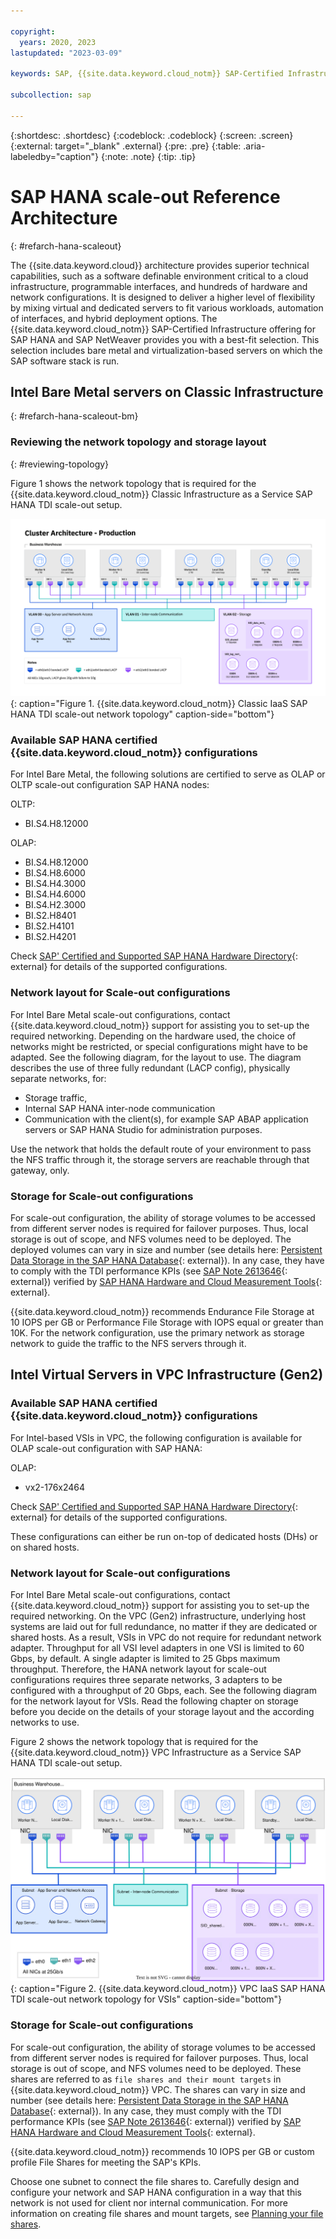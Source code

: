```yaml
---

copyright:
  years: 2020, 2023
lastupdated: "2023-03-09"

keywords: SAP, {{site.data.keyword.cloud_notm}} SAP-Certified Infrastructure, {{site.data.keyword.ibm_cloud_sap}}, SAP Workloads

subcollection: sap

---
```


{:shortdesc: .shortdesc}
{:codeblock: .codeblock}
{:screen: .screen}
{:external: target="_blank" .external}
{:pre: .pre}
{:table: .aria-labeledby="caption"}
{:note: .note}
{:tip: .tip}

# SAP HANA scale-out Reference Architecture
{: #refarch-hana-scaleout}

The {{site.data.keyword.cloud}} architecture provides superior technical capabilities, such as a software definable environment critical to a cloud infrastructure, programmable interfaces, and hundreds of hardware and network configurations. It is designed to deliver a higher level of flexibility by mixing virtual and dedicated servers to fit various workloads, automation of interfaces, and hybrid deployment options. The {{site.data.keyword.cloud_notm}} SAP-Certified Infrastructure offering for SAP HANA and SAP NetWeaver provides you with a best-fit selection. This selection includes bare metal and virtualization-based servers on which the SAP software stack is run.


## Intel Bare Metal servers on Classic Infrastructure
{: #refarch-hana-scaleout-bm}

### Reviewing the network topology and storage layout
{: #reviewing-topology}

Figure 1 shows the network topology that is required for the {{site.data.keyword.cloud_notm}} Classic Infrastructure as a Service SAP HANA TDI scale-out setup.

![Figure 1. {{site.data.keyword.cloud_notm}} IaaS SAP HANA TDI scale-out network topology](/images/refarch-sap-bw-hana-scale-out-classic.png "{{site.data.keyword.cloud_notm}} Infrastructure as a Service SAP HANA TDI network topology"){: caption="Figure 1. {{site.data.keyword.cloud_notm}} Classic IaaS SAP HANA TDI scale-out network topology" caption-side="bottom"}

### Available SAP HANA certified {{site.data.keyword.cloud_notm}} configurations

For Intel Bare Metal, the following solutions are certified to serve as OLAP or OLTP scale-out configuration SAP HANA nodes:

OLTP:
- BI.S4.H8.12000

OLAP:
- BI.S4.H8.12000
- BI.S4.H8.6000
- BI.S4.H4.3000
- BI.S4.H4.6000
- BI.S4.H2.3000
- BI.S2.H8401
- BI.S2.H4101
- BI.S2.H4201

Check [SAP' Certified and Supported SAP HANA Hardware Directory](https://www.sap.com/dmc/exp/2014-09-02-hana-hardware/enEN/#/solutions?filters=v:deCertified;iaas;ve:28;v:b046dad8-7aa0-457a-ade5-286ebaf88a2f&id=s:2014){: external} for details of the supported configurations.

### Network layout for Scale-out configurations

For Intel Bare Metal scale-out configurations, contact {{site.data.keyword.cloud_notm}} support for assisting you to set-up the required networking. Depending on the hardware used, the choice of networks might be restricted, or special configurations might have to be adapted. See the following diagram, for the layout to use. The diagram describes the use of three fully redundant (LACP config), physically separate networks, for:
* Storage traffic, 
* Internal SAP HANA inter-node communication 
* Communication with the client(s), for example SAP ABAP application servers or SAP HANA Studio for administration purposes. 

Use the network that holds the default route of your environment to pass the NFS traffic through it, the storage servers are reachable through that gateway, only.

### Storage for Scale-out configurations

For scale-out configuration, the ability of storage volumes to be accessed from different server nodes is required for failover purposes. Thus, local storage is out of scope, and NFS volumes need to be deployed. The deployed volumes can vary in size and number (see details here: [Persistent Data Storage in the SAP HANA Database](https://help.sap.com/docs/SAP_HANA_PLATFORM/6b94445c94ae495c83a19646e7c3fd56/be3e5310bb571014b3fbd51035bc2383.html){: external}). In any case, they have to comply with the TDI performance KPIs (see [SAP Note 2613646](https://launchpad.support.sap.com/#/notes/2613646){: external}) verified by [SAP HANA Hardware and Cloud Measurement Tools](https://help.sap.com/docs/HANA_HW_CLOUD_TOOLS/02bb1e64c2ae4de7a11369f4e70a6394/7e878f6e16394f2990f126e639386333.html){: external}. 

{{site.data.keyword.cloud_notm}} recommends Endurance File Storage at 10 IOPS per GB or Performance File Storage with IOPS equal or greater than 10K. For the network configuration, use the primary network as storage network to guide the traffic to the NFS servers through it.


## Intel Virtual Servers in VPC Infrastructure (Gen2)

### Available SAP HANA certified {{site.data.keyword.cloud_notm}} configurations

For Intel-based VSIs in VPC, the following configuration is available for OLAP scale-out configuration with SAP HANA:

OLAP:
- vx2-176x2464

Check [SAP' Certified and Supported SAP HANA Hardware Directory](https://www.sap.com/dmc/exp/2014-09-02-hana-hardware/enEN/#/solutions?filters=v:deCertified;iaas;ve:28;v:b046dad8-7aa0-457a-ade5-286ebaf88a2f&id=s:2014){: external} for details of the supported configurations.

These configurations can either be run on-top of dedicated hosts (DHs) or on shared hosts.

### Network layout for Scale-out configurations

For Intel Bare Metal scale-out configurations, contact {{site.data.keyword.cloud_notm}} support for assisting you to set-up the required networking. On the VPC (Gen2) infrastructure, underlying host systems are laid out for full redundance, no matter if they are dedicated or shared hosts. As a result, VSIs in VPC do not require for redundant network adapter. Throughput for all VSI level adapters in one VSI is limited to 60 Gbps, by default. A single adapter is limited to 25 Gbps maximum throughput. Therefore, the HANA network layout for scale-out configurations requires three separate networks, 3 adapters to be configured with a throughput of 20 Gbps, each. See the following diagram for the network layout for VSIs. Read the following chapter on storage before you decide on the details of your storage layout and the according networks to use.

Figure 2 shows the network topology that is required for the {{site.data.keyword.cloud_notm}} VPC Infrastructure as a Service SAP HANA TDI scale-out setup.

![Figure 2. {{site.data.keyword.cloud_notm}} VPC IaaS SAP HANA TDI scale-out network topology](/images/refarch-sap-bw-hana-scale-out-vpc-vm.svg "{{site.data.keyword.cloud_notm}} Infrastructure as a Service SAP HANA TDI network topology"){: caption="Figure 2. {{site.data.keyword.cloud_notm}} VPC IaaS SAP HANA TDI scale-out network topology for VSIs" caption-side="bottom"}

### Storage for Scale-out configurations

For scale-out configuration, the ability of storage volumes to be accessed from different server nodes is required for failover purposes. Thus, local storage is out of scope, and NFS volumes need to be deployed. These shares are referred to as `file shares and their mount targets` in {{site.data.keyword.cloud_notm}} VPC. The shares can vary in size and number (see details here: [Persistent Data Storage in the SAP HANA Database](https://help.sap.com/docs/SAP_HANA_PLATFORM/6b94445c94ae495c83a19646e7c3fd56/be3e5310bb571014b3fbd51035bc2383.html){: external}). In any case, they must comply with the TDI performance KPIs (see [SAP Note 2613646](https://launchpad.support.sap.com/#/notes/2613646){: external}) verified by [SAP HANA Hardware and Cloud Measurement Tools](https://help.sap.com/docs/HANA_HW_CLOUD_TOOLS/02bb1e64c2ae4de7a11369f4e70a6394/7e878f6e16394f2990f126e639386333.html){: external}. 

{{site.data.keyword.cloud_notm}} recommends 10 IOPS per GB or custom profile File Shares for meeting the SAP's KPIs.

Choose one subnet to connect the file shares to. Carefully design and configure your network and SAP HANA configuration in a way that this network is not used for client nor internal communication. For more information on creating file shares and mount targets, see [Planning your file shares](/docs/vpc?topic=vpc-file-storage-planning&interface=ui).
